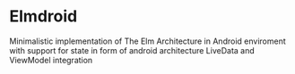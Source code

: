# Elmdroid

Minimalistic implementation of The Elm Architecture in Android enviroment with support for state in form of android architecture LiveData and  ViewModel integration
